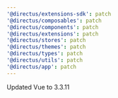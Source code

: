 ```yaml
---
'@directus/extensions-sdk': patch
'@directus/composables': patch
'@directus/components': patch
'@directus/extensions': patch
'@directus/stores': patch
'@directus/themes': patch
'@directus/types': patch
'@directus/utils': patch
'@directus/app': patch
---
```


Updated Vue to 3.3.11
